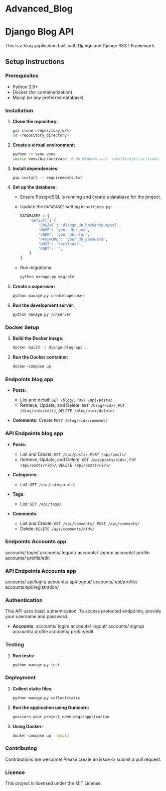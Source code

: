 # Advanced_Blog
# Django Blog API

This is a blog application built with Django and Django REST Framework.

## Setup Instructions

### Prerequisites

- Python 3.8+
- Docker (for containerization)
- Mysql (or any preferred database)

### Installation

1. **Clone the repository:**

    ```sh
    git clone <repository_url>
    cd <repository_directory>
    ```

2. **Create a virtual environment:**

    ```sh
    python -m venv venv
    source venv/bin/activate  # On Windows use `venv\Scripts\activate`
    ```

3. **Install dependencies:**

    ```sh
    pip install -r requirements.txt
    ```

4. **Set up the database:**

    - Ensure PostgreSQL is running and create a database for the project.

    - Update the `DATABASES` setting in `settings.py`:

        ```python
        DATABASES = {
            'default': {
                'ENGINE': 'django.db.backends.mysql',
                'NAME': 'your_db_name',
                'USER': 'your_db_user',
                'PASSWORD': 'your_db_password',
                'HOST': 'localhost',
                'PORT': '',
            }
        }
        ```

    - Run migrations:

        ```sh
        python manage.py migrate
        ```

5. **Create a superuser:**

    ```sh
    python manage.py createsuperuser
    ```

6. **Run the development server:**

    ```sh
    python manage.py runserver
    ```

### Docker Setup

1. **Build the Docker image:**

    ```sh
    docker build -t django-blog-api .
    ```

2. **Run the Docker container:**

    ```sh
    docker-compose up
    ```
###  Endpoints blog app

- **Posts:**
    - List and detail: `GET /blog/`, `POST /api/posts/`
    - Retrieve, Update, and Delete: `GET /blog/<id>/`, `PUT /blog/<id>/edit/`, `DELETE /blog/<id>/delete/`


- **Comments:**
     Create `POST /blog/<id>/comment/`
  

### API Endpoints blog app

- **Posts:**
    - List and Create: `GET /api/posts/`, `POST /api/posts/`
    - Retrieve, Update, and Delete: `GET /api/posts/<id>/`, `PUT /api/posts/<id>/`, `DELETE /api/posts/<id>/`

- **Categories:**
    - List: `GET /api/categories/`

- **Tags:**
    - List: `GET /api/tags/`

- **Comments:**
    - List and Create: `GET /api/comments/`, `POST /api/comments/`
    - Delete: `DELETE /api/comments/<id>/`
###  Endpoints Accounts app

accounts/ login/ 
accounts/ logout/ 
accounts/ signup 
accounts/ profile 
accounts/ profile/edit 
### API Endpoints Accounts app
accounts/ api/login/ 
accounts/ api/logout/ 
accounts/ api/profile/
accounts/api/registration/

### Authentication

This API uses basic authentication. To access protected endpoints, provide your username and password.
- **Accounts:**
accounts/ login/ 
accounts/ logout/ 
accounts/ signup 
accounts/ profile 
accounts/ profile/edit 

### Testing

1. **Run tests:**

    ```sh
    python manage.py test
    ```

### Deployment

1. **Collect static files:**

    ```sh
    python manage.py collectstatic
    ```

2. **Run the application using Gunicorn:**

    ```sh
    gunicorn your_project_name.wsgi:application
    ```

3. **Using Docker:**

    ```sh
    docker-compose up --build
    ```

### Contributing

Contributions are welcome! Please create an issue or submit a pull request.

### License

This project is licensed under the MIT License.
